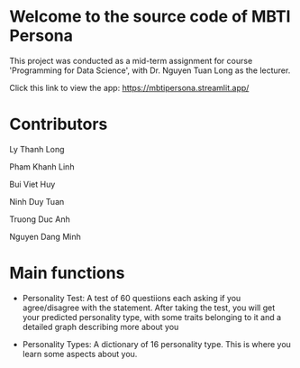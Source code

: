 <h1>Welcome to the source code of MBTI Persona</h1>

This project was conducted as a mid-term assignment for course 'Programming for Data Science', with Dr. Nguyen Tuan Long as the lecturer.

Click this link to view the app: https://mbtipersona.streamlit.app/

<h1>Contributors</h1>

Ly Thanh Long

Pham Khanh Linh

Bui Viet Huy

Ninh Duy Tuan

Truong Duc Anh

Nguyen Dang Minh

<h1>Main functions</h1>

- Personality Test: A test of 60 questiions each asking if you agree/disagree with the statement. After taking the test, you will get your predicted personality type, with some traits belonging to it and a detailed graph describing more about you

- Personality Types: A dictionary of 16 personality type. This is where you learn some aspects about you.
